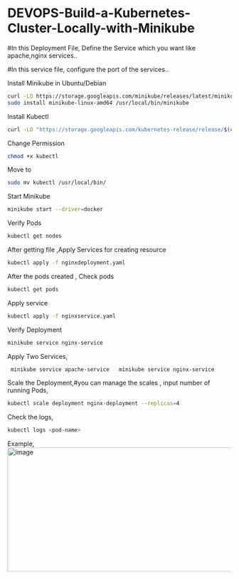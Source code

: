 # DEVOPS-Build-a-Kubernetes-Cluster-Locally-with-Minikube

#In this Deployment File, Define the Service which you want like apache,nginx services..

#In this service file, configure the port of the services..

Install Minikube in Ubuntu/Debian
```bash
curl -LO https://storage.googleapis.com/minikube/releases/latest/minikube-linux-amd64
sudo install minikube-linux-amd64 /usr/local/bin/minikube
```
Install Kubectl
```bash
curl -LO "https://storage.googleapis.com/kubernetes-release/release/$(curl -s https://storage.googleapis.com/kubernetes-release/release/stable.txt)/bin/linux/amd64/kubectl"
```
Change Permission
```bash
chmod +x kubectl
```

Move to 
```bash
sudo mv kubectl /usr/local/bin/
```

Start Minikube
```bash
minikube start --driver=docker
```
Verify Pods
```bash
kubectl get nodes
```

After getting file ,Apply Services for creating resource
```bash
kubectl apply -f nginxdeployment.yaml
```
After the pods created ,
Check pods 
```bash
kubectl get pods
```
Apply service
```bash
kubectl apply -f nginxservice.yaml
```

Verify Deployment
```bash
minikube service nginx-service
```

Apply Two Services,
```bash
 minikube service apache-service   minikube service nginx-service 
```

Scale the Deployment,#you can manage the scales , input number of running Pods,
```bash
kubectl scale deployment nginx-deployment --replicas=4
```
Check the logs,
```bash
kubectl logs <pod-name>
```

Example,
<img width="1252" height="279" alt="image" src="https://github.com/user-attachments/assets/ddfa77bb-e7cf-4f16-8228-fb67a64b1722" />









